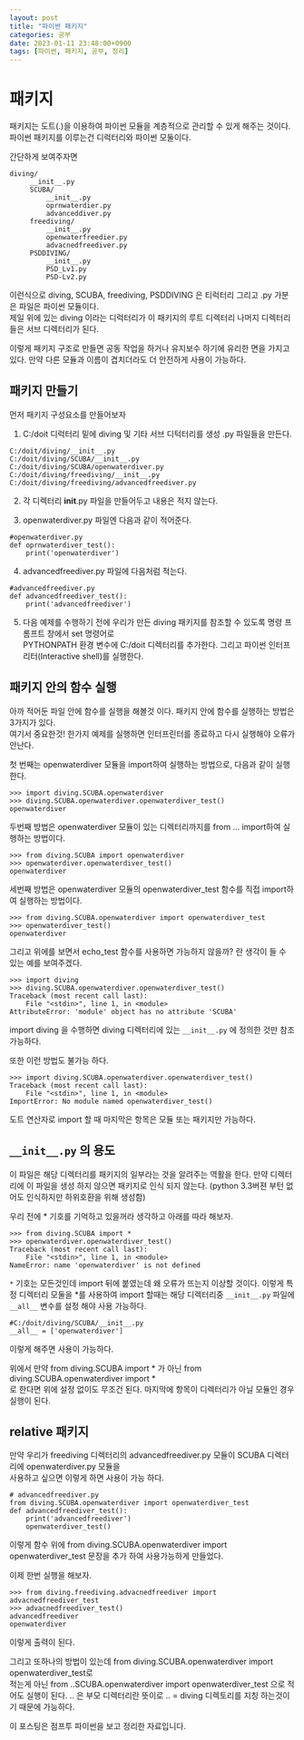 ```yaml
---
layout: post
title: "파이썬 패키지"
categories: 공부
date: 2023-01-11 23:48:00+0900
tags: [파이썬, 패키지, 공부, 정리]
---
```


# 패키지
패키지는 도트(.)을 이용하여 파이썬 모듈을 계층적으로 관리할 수 있게 해주는 것이다.  
파이썬 패키지를 이루는건 디럭터리와 파이썬 모둘이다.

간단하게 보여주자면

```
diving/
     __init__.py
     SCUBA/
         __init__.py
         oprnwaterdier.py
         advanceddiver.py
     freediving/
         __init__.py
         openwaterfreedier.py
         advacnedfreediver.py
     PSDDIVING/
         __init__.py
         PSD_Lv1.py
         PSD-Lv2.py
```

이런식으로 diving, SCUBA, freediving, PSDDIVING 은 티럭터리 그리고 .py 가분은 파일은 파이썬 모듈이다.  
제일 위에 있는 diving 이라는 디럭터리가 이 패키지의 루트 디렉터리 나머지 디렉터리들은 서브 디렉터리가 된다.  

이렇게 패키지 구조로 만들면 공동 작업을 하거나 유지보수 하기에 유리한 면을 가지고 있다.
만약 다른 모듈과 이름이 겹치더라도 더 안전하게 사용이 가능하다.

## 패키지 만들기
먼저 패키지 구성요소를 만들어보자

1. C:/doit 디럭터리 밑에 diving 및 기타 서브 디턱터리를 생성 .py 파일들을 만든다.

```
C:/doit/diving/__init__.py
C:/doit/diving/SCUBA/__init__.py
C:/doit/diving/SCUBA/openwaterdiver.py
C:/doit/diving/freediving/__init__.py
C:/doit/diving/freediving/advancedfreediver.py
```

2. 각 디렉터리 __init__.py 파일을 만들어두고 내용은 적지 않는다.

3. openwaterdiver.py 파일엔 다음과 같이 적어준다.

```
#openwaterdiver.py
def oprnwaterdiver_test():
    print('openwaterdiver')
```

4. advancedfreediver.py 파일에 다음처럼 적는다.

```
#advancedfreediver.py
def advancedfreediver_test():
    print('advancedfreediver')
```

5. 다음 예제를 수행하기 전에 우리가 만든 diving 패키지를 참조할 수 있도록 명령 프롬프트 창에서 set 명령어로  
PYTHONPATH 환경 변수에 C:/doit 디렉터리를 추가한다. 그리고 파이썬 인터프리터(Interactive shell)를 실행한다.

## 패키지 안의 함수 실행

아까 적어둔 파일 안에 함수를 실행을 해볼것 이다.
패키지 안에 함수를 실행하는 방법은 3가지가 있다.  
여기서 중요한것! 한가지 예제를 실행하면 인터프린터를 종료하고 다시 실행해야 오류가 안난다.

첫 번째는 openwaterdiver 모듈을 import하여 실행하는 방법으로, 다음과 같이 실행한다.

```
>>> import diving.SCUBA.openwaterdiver
>>> diving.SCUBA.openwaterdiver.openwaterdiver_test()
openwaterdiver
```

두번째 방법은 openwaterdiver 모듈이 있는 디렉터리까지를 from ... import하여 실행하는 방법이다.

```
>>> from diving.SCUBA import openwaterdiver
>>> openwaterdiver.openwaterdiver_test()
openwaterdiver
```

세번째 방법은 openwaterdiver 모듈의 openwaterdiver_test 함수를 직접 import하여 실행하는 방법이다.

```
>>> from diving.SCUBA.openwaterdiver import openwaterdiver_test
>>> openwaterdiver_test()
openwaterdiver
```

그리고 위에를 보면서 echo_test 함수를 사용하면 가능하지 않을까? 란 생각이 들 수 있는 예를 보여주겠다.

```
>>> import diving
>>> diving.SCUBA.openwaterdiver.openwaterdiver_test()
Traceback (most recent call last):
    File "<stdin>", line 1, in <module>
AttributeError: 'module' object has no attribute 'SCUBA'
```

import diving 을 수행하면 diving 디렉터리에 있는 ``` __init__.py ``` 에 정의한 것만 참조 가능하다.

또한 이런 방법도 불가능 하다.

```
>>> import diving.SCUBA.openwaterdiver.openwaterdiver_test()
Traceback (most recent call last):
    File "<stdin>", line 1, in <module>
ImportError: No module named openwaterdiver_test()
```

도트 연산자로 import 할 때 마지막은 항목은 모듈 또는 패키지만 가능하다.

## ` __init__.py ` 의 용도

이 파일은 해당 디렉터리를 패키지의 일부라는 것을 알려주는 역활을 한다. 
만약 디렉터리에 이 파일을 생성 하지 않으면 패키지로 인식 되지 않는다.
(python 3.3버젼 부턴 없어도 인식하지만 하위호환을 위해 생성함)

우리 전에 * 기호를 기억하고 있을꺼라 생각하고 아래를 따라 해보자.

```
>>> from diving.SCUBA import *
>>> openwaterdiver.openwaterdiver_test()
Traceback (most recent call last):
    File "<stdin>", line 1, in <module>
NameError: name 'openwaterdiver' is not defined
```

`*` 기호는 모든것인데 import 뒤에 붙였는데 왜 오류가 뜨는지 이상할 것이다. 
이렇게 특정 디렉터리 모둘을 *를 사용하여 import 할때는 해당 디렉터리중 ` __init__.py ` 파일에  
`__all__` 변수를 설정 해야 사용 가능하다.

```
#C:/doit/diving/SCUBA/__init__.py
__all__ = ['openwaterdiver']
```

이렇게 해주면 사용이 가능하다.

위에서 만약 from diving.SCUBA import * 가 아닌 from diving.SCUBA.openwaterdiver import *  
로 한다면 위에 설정 없이도 무조건 된다. 
마지막에 항목이 디렉터리가 아닐 모듈인 경우 실행이 된다.

## relative 패키지
만약 우리가 freediving 디렉터리의 advancedfreediver.py 모듈이 SCUBA 디렉터리에 openwaterdiver.py 모듈을  
사용하고 싶으면 이렇게 하면 사용이 가능 하다.

```
# advancedfreediver.py 
from diving.SCUBA.openwaterdiver import openwaterdiver_test
def advancedfreediver_test():
    print('advancedfreediver')
    openwaterdiver_test()

```
이렇게 함수 위에 from diving.SCUBA.openwaterdiver import openwaterdiver_test 문장을 추가 하여 사용가능하게 만들었다.

이제 한번 실행을 해보자.

```
>>> from diving.freediving.advacnedfreediver import advacnedfreediver_test
>>> advacnedfreediver_test()
advancedfreediver
openwaterdiver
```

이렇게 출력이 된다.

그리고 또하나의 방법이 있는데 from diving.SCUBA.openwaterdiver import openwaterdiver_test로  
적는게 아닌 from ..SCUBA.openwaterdiver import openwaterdiver_test 으로 적어도 실행이 된다.
.. 은 부모 디렉터리란 뜻이로 .. = diving 디렉토리를 지칭 하는것이기 때문에 가능하다. 




이 포스팅은 점프투 파이썬을 보고 정리한 자료입니다.